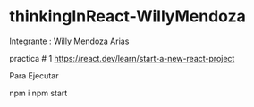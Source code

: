# thinkingInReact-WillyMendoza
Integrante : Willy Mendoza Arias

practica # 1
https://react.dev/learn/start-a-new-react-project 


Para Ejecutar 

npm i
npm start

